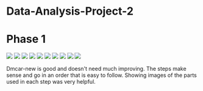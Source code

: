 # Data-Analysis-Project-2
# Phase 1
![](IMG-2826.jpg)
![](IMG-2827.jpg)
![](IMG-2828.jpg)
![](IMG-6362.jpg)
![](IMG-6363.jpg)
![](IMG-6364.jpg)
![](IMG-6369.jpg)
![](IMG-6370.jpg)
![](IMG-7483.jpg)
![](IMG_6371.jpg)

Dmcar-new is good and doesn't need much improving.  The steps make sense and go in an order that is easy to follow.  Showing images of the parts used in each step was very helpful.
